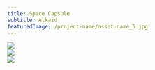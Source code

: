 ```yaml
---
title: Space Capsule
subtitle: Alkaid
featuredImage: /project-name/asset-name_5.jpg
---
```


<div class="row">
  <div class="col-6">
    <img src="/project-name/asset-name_2.jpg">
  </div>
  <div class="col-6">
    <img src="/project-name/asset-name_1.jpg">
  </div>
</div>

<div class="row">
  <div class="col-8">
    <img src="/project-name/asset-name_1.jpg">
  </div>
</div>
